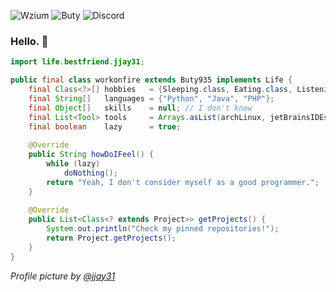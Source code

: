 ![Wzium](https://img.shields.io/badge/wzium-true-green) ![Buty](https://img.shields.io/badge/Buty-v9.3.5-blue) ![Discord](https://img.shields.io/badge/discord-workonfire%238262-%237289DA?logo=discord&logoColor=white)

### Hello. 👋

```java
import life.bestfriend.jjay31;

public final class workonfire extends Buty935 implements Life {
    final Class<?>[] hobbies   = {Sleeping.class, Eating.class, ListeningToMusic.class};
    final String[]   languages = {"Python", "Java", "PHP"};
    final Object[]   skills    = null; // I don't know
    final List<Tool> tools     = Arrays.asList(archLinux, jetBrainsIDEs, adobeXd, fiddler);
    final boolean    lazy      = true;
    
    @Override
    public String howDoIFeel() {
        while (lazy)
            doNothing();
        return "Yeah, I don't consider myself as a good programmer.";
    }
    
    @Override
    public List<Class<? extends Project>> getProjects() {
        System.out.println("Check my pinned repositories!");
        return Project.getProjects();
    }
}
```

*Profile picture by [@jjay31](https://github.com/wzium)*

